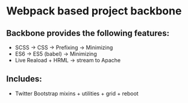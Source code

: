 # Webpack based project backbone

## Backbone provides the following features:
* SCSS -> CSS -> Prefixing -> Minimizing
* ES6 -> ES5 (babel) -> Minimizing
* Live Reaload + HRML -> stream to Apache

## Includes:
* Twitter Bootstrap mixins + utilities + grid + reboot
